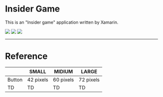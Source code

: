# Insider Game
This is an "Insider game" application written by Xamarin.

![](https://oinkgms.com/images/insider/image02.png)
![](https://35sf8z1suehb4fodtv2gzxhu-wpengine.netdna-ssl.com/wp-content/uploads/2019/10/Insider-Board-Game-Review.jpg)
![](https://images-na.ssl-images-amazon.com/images/I/71aElQ5KGJL._AC_SX425_.jpg)

---
# Reference

|           |  SMALL    |  MIDIUM   |  LARGE    | 
| --------- | --------- | --------- | --------- |
|  Button   | 42 pixels | 60 pixels | 72 pixels |
|  TD       |  TD       |  TD       |  TD       |




